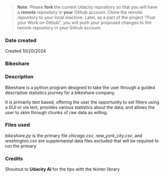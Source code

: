 >**Note**: Please **fork** the current Udacity repository so that you will have a **remote** repository in **your** Github account. Clone the remote repository to your local machine. Later, as a part of the project "Post your Work on Github", you will push your proposed changes to the remote repository in your Github account.

### Date created
Created 10/20/2024

### Bikeshare

### Description
Bikeshare is a python program designed to take the user through a guided descriptive statistics journey for a bikeshare company. 

It is primarily text based, offering the user the opportunity to set filters using a GUI or via text, provides various statistics about the data, and allows the user to skim through chunks of raw data as willing. 

### Files used
_bikeshare.py_ is the primary file
_chicago.csv_, *new_york_city.csv*, and _washington.csv_ are supplemental data files excluded that will be required to run the primary

### Credits
Shoutout to **Udacity AI** for the tips with the tkinter library

